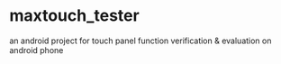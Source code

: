 # maxtouch_tester
an android project for touch panel function verification &amp; evaluation on android phone
